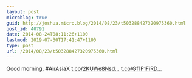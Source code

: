 ```yaml
---
layout: post
microblog: true
guid: http://joshua.micro.blog/2014/08/23/t503288427320975360.html
post_id: 40791
date: 2014-08-24T08:11:26+1100
lastmod: 2019-07-30T17:41:47+1100
type: post
url: /2014/08/23/t503288427320975360.html
---
```

Good morning, #AirAsiaX [t.co/2KUWe8Nsd...](http://t.co/2KUWe8Nsdw) [t.co/Gf1F1FiRD...](http://t.co/Gf1F1FiRD0)
